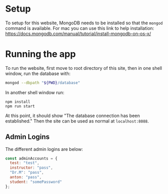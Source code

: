 # Setup

To setup for this website, MongoDB needs to be installed so that the `mongod`
command is available. For mac you can use this link to help installation: https://docs.mongodb.com/manual/tutorial/install-mongodb-on-os-x/

# Running the app

To run the website, first move to root directory of this site, then in one
shell window, run the database with:

```bash
mongod --dbpath "${PWD}/database"
```

In another shell window run:

```
npm install
npm run start
```

At this point, it should show "The database connection has been established."
Then the site can be used as normal at `localhost:8088`.

## Admin Logins

The different admin logins are below:

```js
const adminAccounts = {
  test: "test",
  instructor: "pass",
  "Dr.M": "pass",
  anton: "pass",
  student: "somePassword"
};
```
